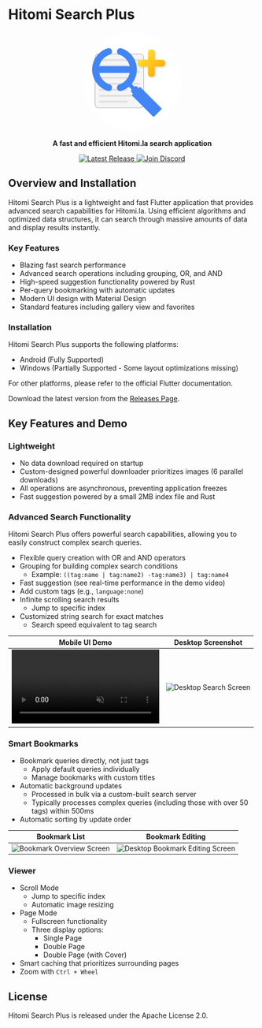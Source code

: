 # Hitomi Search Plus

<p align="center">
  <img src="icon/full.png" alt="Hitomi Search Plus Logo" width="200" height="200" style="border-radius: 50%;" />
</p>

<p align="center">
  <strong>A fast and efficient Hitomi.la search application</strong>
</p>

<p align="center">
  <a href="https://github.com/h-akatsuki/hitomi_search_plus/releases">
    <img src="https://img.shields.io/github/v/release/h-akatsuki/hitomi_search_plus" alt="Latest Release">
  </a>
  <a href="https://discord.gg/cVNvk6MG">
    <img src="https://img.shields.io/badge/Discord-Join%20Chat-7289da?logo=discord&logoColor=ffffff" alt="Join Discord">
  </a>
</p>

## Overview and Installation

Hitomi Search Plus is a lightweight and fast Flutter application that provides advanced search capabilities for Hitomi.la.  Using efficient algorithms and optimized data structures, it can search through massive amounts of data and display results instantly.

### Key Features

- Blazing fast search performance
- Advanced search operations including grouping, OR, and AND
- High-speed suggestion functionality powered by Rust
- Per-query bookmarking with automatic updates
- Modern UI design with Material Design
- Standard features including gallery view and favorites

### Installation

Hitomi Search Plus supports the following platforms:

- Android (Fully Supported)
- Windows (Partially Supported - Some layout optimizations missing)

For other platforms, please refer to the official Flutter documentation.

Download the latest version from the [Releases Page](https://github.com/your_username/hitomi_search_plus/releases).


## Key Features and Demo

### Lightweight

- No data download required on startup
- Custom-designed powerful downloader prioritizes images (6 parallel downloads)
- All operations are asynchronous, preventing application freezes
- Fast suggestion powered by a small 2MB index file and Rust

### Advanced Search Functionality

Hitomi Search Plus offers powerful search capabilities, allowing you to easily construct complex search queries.

- Flexible query creation with OR and AND operators
- Grouping for building complex search conditions
  - Example: `((tag:name | tag:name2) -tag:name3) | tag:name4`
- Fast suggestion (see real-time performance in the demo video)
- Add custom tags (e.g., `language:none`)
- Infinite scrolling search results
  - Jump to specific index
- Customized string search for exact matches
  - Search speed equivalent to tag search

| Mobile UI Demo | Desktop Screenshot |
|---|---|
| <video controls src="https://github.com/user-attachments/assets/0c542585-a6fd-4e0a-982d-9eb0ce19e15d" muted="false" autoplay loop></video> | <img src="https://github.com/user-attachments/assets/9b8c8746-744c-4bad-bd2a-a65dc549b49f" alt="Desktop Search Screen"> |


### Smart Bookmarks

- Bookmark queries directly, not just tags
  - Apply default queries individually
  - Manage bookmarks with custom titles
- Automatic background updates
  - Processed in bulk via a custom-built search server
  - Typically processes complex queries (including those with over 50 tags) within 500ms
- Automatic sorting by update order

| Bookmark List | Bookmark Editing |
|---|---|
| <img src="https://github.com/user-attachments/assets/9d028b04-3f4e-42e5-be30-a5dd6e618fc3" alt="Bookmark Overview Screen"> | <img src="https://github.com/user-attachments/assets/374d22a3-3111-4014-8072-d9e8cfd71e61" alt="Desktop Bookmark Editing Screen"> |


### Viewer

- Scroll Mode
  - Jump to specific index
  - Automatic image resizing
- Page Mode
  - Fullscreen functionality
  - Three display options:
    - Single Page
    - Double Page
    - Double Page (with Cover)
- Smart caching that prioritizes surrounding pages
- Zoom with `Ctrl + Wheel`


## License

Hitomi Search Plus is released under the Apache License 2.0.
